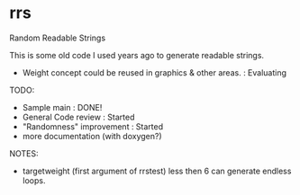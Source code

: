 rrs
===

Random Readable Strings

This is some old code I used years ago to generate readable strings.

* Weight concept could be reused in graphics & other areas. : Evaluating

TODO:

* Sample main : DONE!
* General Code review  : Started
* "Randomness" improvement : Started
* more documentation (with doxygen?)

NOTES:
* targetweight (first argument of rrstest) less then 6 can generate endless loops.
